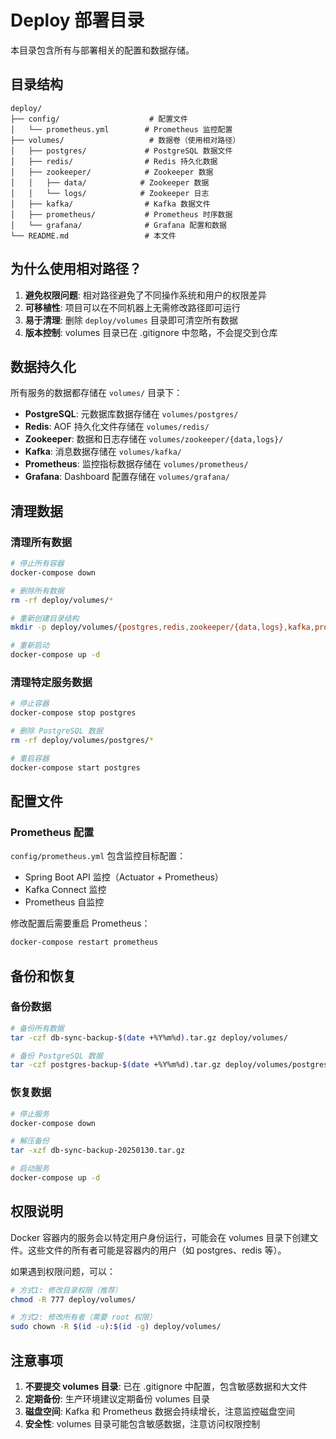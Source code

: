 # Deploy 部署目录

本目录包含所有与部署相关的配置和数据存储。

## 目录结构

```
deploy/
├── config/                    # 配置文件
│   └── prometheus.yml        # Prometheus 监控配置
├── volumes/                   # 数据卷（使用相对路径）
│   ├── postgres/             # PostgreSQL 数据文件
│   ├── redis/                # Redis 持久化数据
│   ├── zookeeper/            # Zookeeper 数据
│   │   ├── data/            # Zookeeper 数据
│   │   └── logs/            # Zookeeper 日志
│   ├── kafka/                # Kafka 数据文件
│   ├── prometheus/           # Prometheus 时序数据
│   └── grafana/              # Grafana 配置和数据
└── README.md                 # 本文件
```

## 为什么使用相对路径？

1. **避免权限问题**: 相对路径避免了不同操作系统和用户的权限差异
2. **可移植性**: 项目可以在不同机器上无需修改路径即可运行
3. **易于清理**: 删除 `deploy/volumes` 目录即可清空所有数据
4. **版本控制**: volumes 目录已在 .gitignore 中忽略，不会提交到仓库

## 数据持久化

所有服务的数据都存储在 `volumes/` 目录下：

- **PostgreSQL**: 元数据库数据存储在 `volumes/postgres/`
- **Redis**: AOF 持久化文件存储在 `volumes/redis/`
- **Zookeeper**: 数据和日志存储在 `volumes/zookeeper/{data,logs}/`
- **Kafka**: 消息数据存储在 `volumes/kafka/`
- **Prometheus**: 监控指标数据存储在 `volumes/prometheus/`
- **Grafana**: Dashboard 配置存储在 `volumes/grafana/`

## 清理数据

### 清理所有数据

```bash
# 停止所有容器
docker-compose down

# 删除所有数据
rm -rf deploy/volumes/*

# 重新创建目录结构
mkdir -p deploy/volumes/{postgres,redis,zookeeper/{data,logs},kafka,prometheus,grafana}

# 重新启动
docker-compose up -d
```

### 清理特定服务数据

```bash
# 停止容器
docker-compose stop postgres

# 删除 PostgreSQL 数据
rm -rf deploy/volumes/postgres/*

# 重启容器
docker-compose start postgres
```

## 配置文件

### Prometheus 配置

`config/prometheus.yml` 包含监控目标配置：

- Spring Boot API 监控（Actuator + Prometheus）
- Kafka Connect 监控
- Prometheus 自监控

修改配置后需要重启 Prometheus：

```bash
docker-compose restart prometheus
```

## 备份和恢复

### 备份数据

```bash
# 备份所有数据
tar -czf db-sync-backup-$(date +%Y%m%d).tar.gz deploy/volumes/

# 备份 PostgreSQL 数据
tar -czf postgres-backup-$(date +%Y%m%d).tar.gz deploy/volumes/postgres/
```

### 恢复数据

```bash
# 停止服务
docker-compose down

# 解压备份
tar -xzf db-sync-backup-20250130.tar.gz

# 启动服务
docker-compose up -d
```

## 权限说明

Docker 容器内的服务会以特定用户身份运行，可能会在 volumes 目录下创建文件。这些文件的所有者可能是容器内的用户（如 postgres、redis 等）。

如果遇到权限问题，可以：

```bash
# 方式1: 修改目录权限（推荐）
chmod -R 777 deploy/volumes/

# 方式2: 修改所有者（需要 root 权限）
sudo chown -R $(id -u):$(id -g) deploy/volumes/
```

## 注意事项

1. **不要提交 volumes 目录**: 已在 .gitignore 中配置，包含敏感数据和大文件
2. **定期备份**: 生产环境建议定期备份 volumes 目录
3. **磁盘空间**: Kafka 和 Prometheus 数据会持续增长，注意监控磁盘空间
4. **安全性**: volumes 目录可能包含敏感数据，注意访问权限控制
